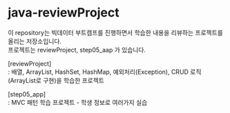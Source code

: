 # java-reviewProject

이 repository는 빅데이터 부트캠프를 진행하면서 학습한 내용을 리뷰하는 프로젝트를 올리는 저장소입니다.  
프로젝트는 reviewProject, step05_aap 가 있습니다.  


[reviewProject]  
: 배열, ArrayList, HashSet, HashMap, 예외처리(Exception), CRUD 로직(ArrayList로 구현)을 학습한 프로젝트

[step05_app]  
: MVC 패턴 학습 프로젝트 - 학생 정보로 여러가지 실습
